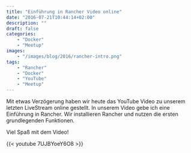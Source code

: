 ```yaml
---
title: "Einführung in Rancher Video online"
date: "2016-07-21T10:44:14+02:00"
description: ""
draft: false
categories: 
    - "Docker"
    - "Meetup"
images: 
    - "/images/blog/2016/rancher-intro.png"
tags:
    - "Rancher"
    - "Docker"
    - "YouTube"
    - "Meetup"
---
```


Mit etwas Verzögerung haben wir heute das YouTube Video zu unserem letzten LiveStream online gestellt.
In unserem Video gebe ich eine Einführung in Rancher. Wir installieren Rancher und nutzen die ersten grundlegenden Funktionen.

Viel Spaß mit dem Video!

{{< youtube 7UJBYoeY6O8 >}}
